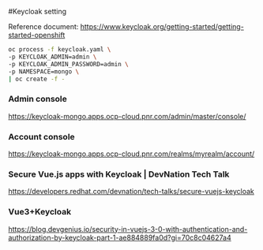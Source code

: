 #Keycloak setting

Reference document: https://www.keycloak.org/getting-started/getting-started-openshift
```Bash
oc process -f keycloak.yaml \
-p KEYCLOAK_ADMIN=admin \
-p KEYCLOAK_ADMIN_PASSWORD=admin \
-p NAMESPACE=mongo \
| oc create -f -
```

### Admin console
https://keycloak-mongo.apps.ocp-cloud.pnr.com/admin/master/console/

### Account console
https://keycloak-mongo.apps.ocp-cloud.pnr.com/realms/myrealm/account/

### Secure Vue.js apps with Keycloak | DevNation Tech Talk
https://developers.redhat.com/devnation/tech-talks/secure-vuejs-keycloak

### Vue3+Keycloak
https://blog.devgenius.io/security-in-vuejs-3-0-with-authentication-and-authorization-by-keycloak-part-1-ae884889fa0d?gi=70c8c04627a4